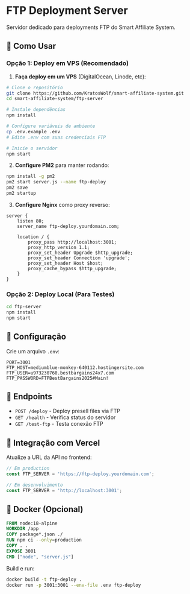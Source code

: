 # FTP Deployment Server

Servidor dedicado para deployments FTP do Smart Affiliate System.

## 🚀 Como Usar

### Opção 1: Deploy em VPS (Recomendado)

1. **Faça deploy em um VPS** (DigitalOcean, Linode, etc):
```bash
# Clone o repositório
git clone https://github.com/KratosWolf/smart-affiliate-system.git
cd smart-affiliate-system/ftp-server

# Instale dependências
npm install

# Configure variáveis de ambiente
cp .env.example .env
# Edite .env com suas credenciais FTP

# Inicie o servidor
npm start
```

2. **Configure PM2** para manter rodando:
```bash
npm install -g pm2
pm2 start server.js --name ftp-deploy
pm2 save
pm2 startup
```

3. **Configure Nginx** como proxy reverso:
```nginx
server {
    listen 80;
    server_name ftp-deploy.yourdomain.com;

    location / {
        proxy_pass http://localhost:3001;
        proxy_http_version 1.1;
        proxy_set_header Upgrade $http_upgrade;
        proxy_set_header Connection 'upgrade';
        proxy_set_header Host $host;
        proxy_cache_bypass $http_upgrade;
    }
}
```

### Opção 2: Deploy Local (Para Testes)

```bash
cd ftp-server
npm install
npm start
```

## 🔧 Configuração

Crie um arquivo `.env`:
```env
PORT=3001
FTP_HOST=mediumblue-monkey-640112.hostingersite.com
FTP_USER=u973230760.bestbargains24x7.com
FTP_PASSWORD=FTPBestBargains2025#Main!
```

## 📡 Endpoints

- `POST /deploy` - Deploy presell files via FTP
- `GET /health` - Verifica status do servidor
- `GET /test-ftp` - Testa conexão FTP

## 🔄 Integração com Vercel

Atualize a URL da API no frontend:
```javascript
// Em production
const FTP_SERVER = 'https://ftp-deploy.yourdomain.com';

// Em desenvolvimento
const FTP_SERVER = 'http://localhost:3001';
```

## 🐳 Docker (Opcional)

```dockerfile
FROM node:18-alpine
WORKDIR /app
COPY package*.json ./
RUN npm ci --only=production
COPY . .
EXPOSE 3001
CMD ["node", "server.js"]
```

Build e run:
```bash
docker build -t ftp-deploy .
docker run -p 3001:3001 --env-file .env ftp-deploy
```